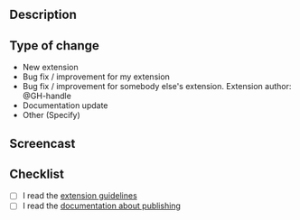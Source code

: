 ## Description

<!-- A short summary of your change. If you add a new extension or command, explain what it does. -->

## Type of change

<!-- Please choose one option and delete others that are not relevant. -->

- New extension
- Bug fix / improvement for my extension
- Bug fix / improvement for somebody else's extension. Extension author: @GH-handle
- Documentation update
- Other (Specify)

## Screencast

<!-- If you add a new extension or command, include a screencast (or screenshot for a small change). Good screencast will make the review much faster, especially your extension requires registration in other services.  -->

## Checklist

- [ ] I read the [extension guidelines](https://developers.raycast.com/basics/prepare-an-extension-for-store)
- [ ] I read the [documentation about publishing](https://developers.raycast.com/basics/publish-an-extension)
